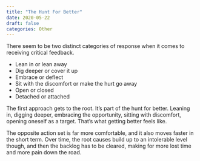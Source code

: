 ```yaml
---
title: "The Hunt For Better"
date: 2020-05-22
draft: false
categories: Other
---
```


There seem to be two distinct categories of response when it comes to receiving critical feedback.

* Lean in or lean away
* Dig deeper or cover it up
* Embrace or deflect
* Sit with the discomfort or make the hurt go away
* Open or closed
* Detached or attached

The first approach gets to the root. It’s part of the hunt for better. Leaning in, digging deeper, embracing the opportunity, sitting with discomfort, opening oneself as a target. That’s what getting better feels like.

The opposite action set is far more comfortable, and it also moves faster in the short term. Over time, the root causes build up to an intolerable level though, and then the backlog has to be cleared, making for more lost time and more pain down the road.

